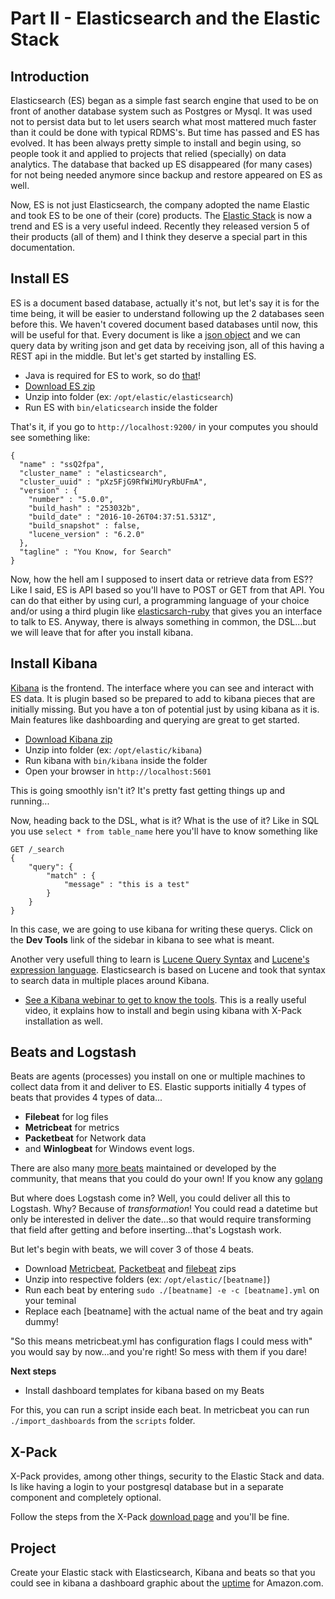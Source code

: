 # Part II - Elasticsearch and the Elastic Stack

## Introduction

Elasticsearch (ES) began as a simple fast search engine that used to be on front of another database system such as Postgres or Mysql. It was used not to persist data but to let users search what most mattered much faster than it could be done with typical RDMS's. But time has passed and ES has evolved. It has been always pretty simple to install and begin using, so people took it and applied to projects that relied (specially) on data analytics. The database that backed up ES disappeared (for many cases) for not being needed anymore since backup and restore appeared on ES as well.

Now, ES is not just Elasticsearch, the company adopted the name Elastic and took ES to be one of their (core) products. The [Elastic Stack](https://www.elastic.co/products) is now a trend and ES is a very useful indeed. Recently they released version 5 of their products (all of them) and I think they deserve a special part in this documentation.

## Install ES

ES is a document based database, actually it's not, but let's say it is for the time being, it will be easier to understand following up the 2 databases seen before this. We haven't covered document based databases until now, this will be useful for that. Every document is like a [json object](http://www.w3schools.com/js/js_json_intro.asp) and we can query data by writing json and get data by receiving json, all of this having a REST api in the middle. But let's get started by installing ES.

- Java is required for ES to work, so do [that](https://java.com/en/download/help/index_installing.xml)!
- [Download ES zip](https://www.elastic.co/downloads/elasticsearch)
- Unzip into folder (ex: `/opt/elastic/elasticsearch`)
- Run ES with `bin/elaticsearch` inside the folder

That's it, if you go to `http://localhost:9200/` in your computes you should see something like:

    {
      "name" : "ssQ2fpa",
      "cluster_name" : "elasticsearch",
      "cluster_uuid" : "pXz5FjG9RfWiMUryRbUFmA",
      "version" : {
        "number" : "5.0.0",
        "build_hash" : "253032b",
        "build_date" : "2016-10-26T04:37:51.531Z",
        "build_snapshot" : false,
        "lucene_version" : "6.2.0"
      },
      "tagline" : "You Know, for Search"
    }

Now, how the hell am I supposed to insert data or retrieve data from ES?? Like I said, ES is API based so you'll have to POST or GET from that API. You can do that either by using curl, a programming language of your choice and/or using a third plugin like [elasticsarch-ruby](https://github.com/elastic/elasticsearch-ruby) that gives you an interface to talk to ES. Anyway, there is always something in common, the DSL...but we will leave that for after you install kibana.

## Install Kibana

[Kibana](https://www.elastic.co/products/kibana) is the frontend. The interface where you can see and interact with ES data. It is plugin based so be prepared to add to kibana pieces that are initially missing. But you have a ton of potential just by using kibana as it is. Main features like dashboarding and querying are great to get started.

- [Download Kibana zip](https://www.elastic.co/downloads/kibana)
- Unzip into folder (ex: `/opt/elastic/kibana`)
- Run kibana with `bin/kibana` inside the folder
- Open your browser in `http://localhost:5601`

This is going smoothly isn't it? It's pretty fast getting things up and running...

Now, heading back to the DSL, what is it? What is the use of it? Like in SQL you use `select * from table_name` here you'll have to know something like

    GET /_search
    {
        "query": {
            "match" : {
                "message" : "this is a test"
            }
        }
    }

In this case, we are going to use kibana for writing these querys. Click on the **Dev Tools** link of the sidebar in kibana to see what is meant.

Another very usefull thing to learn is [Lucene Query Syntax](http://www.lucenetutorial.com/lucene-query-syntax.html) and [Lucene's expression language](https://www.elastic.co/guide/en/elasticsearch/reference/5.0/modules-scripting-expression.html). Elasticsearch is based on Lucene and took that syntax to search data in multiple places around Kibana.

- [See a Kibana webinar to get to know the tools](https://www.elastic.co/webinars/getting-started-kibana/?view=1). This is a really useful video, it explains how to install and begin using kibana with X-Pack installation as well.

## Beats and Logstash

Beats are agents (processes) you install on one or multiple machines to collect data from it and deliver to ES. Elastic supports initially 4 types of beats that provides 4 types of data...

- **Filebeat** for log files
- **Metricbeat** for metrics
- **Packetbeat** for Network data
- and **Winlogbeat** for Windows event logs.

There are also many [more beats](https://www.elastic.co/guide/en/beats/libbeat/current/community-beats.html) maintained or developed by the community, that means that you could do your own! If you know any [golang](https://golang.org/)

But where does Logstash come in? Well, you could deliver all this to Logstash. Why? Because of *transformation*! You could read a datetime but only be interested in deliver the date...so that would require transforming that field after getting and before inserting...that's Logstash work.

But let's begin with beats, we will cover 3 of those 4 beats.

- Download [Metricbeat](https://www.elastic.co/downloads/beats/metricbeat),
[Packetbeat](https://www.elastic.co/downloads/beats/packetbeat) and
[filebeat](https://www.elastic.co/downloads/beats/filebeat) zips
- Unzip into respective folders (ex: `/opt/elastic/[beatname]`)
- Run each beat by entering `sudo ./[beatname] -e -c [beatname].yml` on your teminal
- Replace each [beatname] with the actual name of the beat and try again dummy!

"So this means metricbeat.yml has configuration flags I could mess with" you would say by now...and you're right! So mess with them if you dare!

**Next steps**

- Install dashboard templates for kibana based on my Beats

For this, you can run a script inside each beat. In metricbeat you can run `./import_dashboards` from the `scripts` folder.

## X-Pack

X-Pack provides, among other things, security to the Elastic Stack and data. Is like having a login to your postgresql database but in a separate component and completely optional.

Follow the steps from the X-Pack [download page](https://www.elastic.co/downloads/x-pack) and you'll be fine.

## Project

Create your Elastic stack with Elasticsearch, Kibana and beats so that you could see in kibana a dashboard graphic about the [uptime](https://en.wikipedia.org/wiki/Uptime) for Amazon.com.
